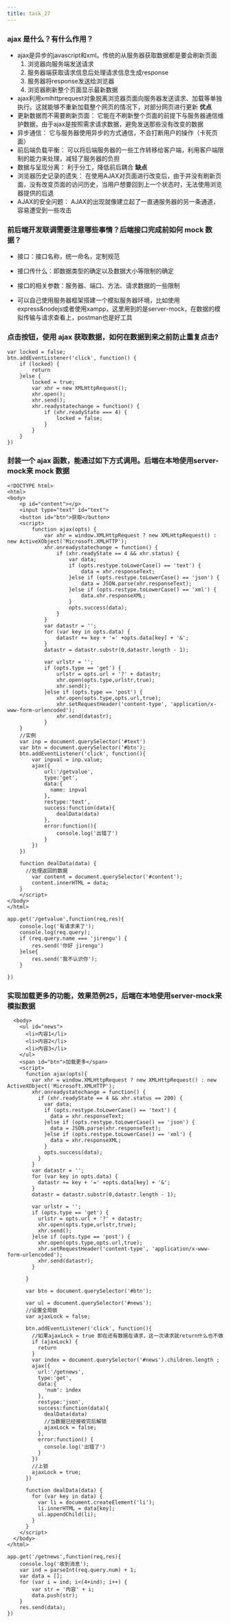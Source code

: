 ```yaml
---
title: task_27
---
```

### ajax 是什么？有什么作用？

 - ajax是异步的javascript和xml。传统的从服务器获取数据都是要会刷新页面
	 1. 浏览器向服务端发送请求
	 2. 服务器端获取请求信息后处理请求信息生成response
	 3. 服务器将response发送给浏览器
	 4. 浏览器刷新整个页面显示最新数据
 - ajax利用xmlhttprequest对象脱离浏览器页面向服务器发送请求、加载等单独执行。这就能够不重新加载整个网页的情况下，对部分网页进行更新
**优点**
 - 更新数据而不需要刷新页面： 它能在不刷新整个页面的前提下与服务器通信维护数据，由于ajax是按照需求请求数据，避免发送那些没有改变的数据
 - 异步通信： 它与服务器使用异步的方式通信，不会打断用户的操作（卡死页面）
 - 前后端负载平衡： 可以将后端服务器的一些工作转移给客户端，利用客户端限制的能力来处理，减轻了服务器的负担
 - 数据与呈现分离： 利于分工，降低前后耦合
**缺点**
 - 浏览器历史记录的遗失： 在使用AJAX对页面进行改变后，由于并没有刷新页面，没有改变页面的访问历史，当用户想要回到上一个状态时，无法使用浏览器提供的后退
 - AJAX的安全问题： AJAX的出现就像建立起了一直通服务器的另一条通道，容易遭受到一些攻击

### 前后端开发联调需要注意哪些事情？后端接口完成前如何 mock 数据？

 - 接口：接口名称，统一命名，定制规范
 - 接口传什么：即数据类型的确定以及数据大小等限制的确定
 - 接口的相关参数：服务器、端口、方法、请求数据的一些限制
 
 - 可以自己使用服务器框架搭建一个模拟服务器环境，比如使用express&nodejs或者使用xampp，这里用到的是server-mock，在数据的模拟传输与请求查看上，postman也是好工具

### 点击按钮，使用 ajax 获取数据，如何在数据到来之前防止重复点击?
```
var locked = false;
btn.addEventListener('click', function() {
	if (locked) {
		return
	}else {
		locked = true;
		var xhr = new XMLHttpRequest();
		xhr.open();
		xhr.send();
		xhr.readystatechange = function() {
			if (xhr.readyState === 4) {
				locked = false;
			}
		}
	}
})
```
### 封装一个 ajax 函数，能通过如下方式调用。后端在本地使用server-mock来 mock 数据
```
<!DOCTYPE html>
<html>
<body>
	<p id="content"></p>
	<input type="text" id="text">
	<button id="btn">获取</button>
	<script>
		function ajax(opts) {
			var xhr = window.XMLHttpRequest ? new XMLHttpRequest() : new ActiveXObject('Microsoft.XMLHTTP');
			xhr.onreadystatechange = function() {
				if (xhr.readyState == 4 && xhr.status) {
					var data;
					if (opts.restype.toLowerCase() == 'text') {
						data = xhr.responseText;
					}else if (opts.restype.toLowerCase() == 'json') {
						data = JSON.parse(xhr.responseText);
					}else if (opts.restype.toLowerCase() == 'xml') {
						data.xhr.responseXML;
					}
					opts.success(data);
				}
			}
			var datastr = '';
			for (var key in opts.data) {
	        	datastr += key + '=' +opts.data[key] + '&'; 
	    	}
	      	datastr = datastr.substr(0,datastr.length - 1);

      		var urlstr = '';
		    if (opts.type == 'get') {
		        urlstr = opts.url + '?' + datastr; 
		        xhr.open(opts.type,urlstr,true);
		        xhr.send();
		    }else if (opts.type == 'post') {
		        xhr.open(opts.type,opts.url,true);
		        xhr.setRequestHeader('content-type', 'application/x-www-form-urlencoded');
		        xhr.send(datastr);
		    }
	}
	//实例
    var inp = document.querySelector('#text')
    var btn = document.querySelector('#btn');
    btn.addEventListener('click', function(){
    	var inpval = inp.value;
		ajax({
			url:'/getvalue',
			type:'get',
			data:{
			  name: inpval
			},
			restype:'text',
			success:function(data){
				dealData(data)
			},
			error:function(){
				console.log('出错了')
			}
		})
	})

    function dealData(data) {
      //处理返回的数据
		var content = document.querySelector('#content');
		content.innerHTML = data;
    }
	</script>
</body>
</html>
```
```
app.get('/getvalue',function(req,res){
    console.log('有请求来了');
    console.log(req.query);
    if (req.query.name === 'jirengu') {
        res.send('你好 jirengu')
    }else{
        res.send('我不认识你');
    }

})
```
### 实现加载更多的功能，效果范例25，后端在本地使用server-mock来模拟数据
```
  <body>
    <ul id="news">
      <li>内容1</li>
      <li>内容2</li>
      <li>内容3</li>
    </ul>
    <span id="btn">加载更多</span>
    <script>
      function ajax(opts){
        var xhr = window.XMLHttpRequest ? new XMLHttpRequest() : new ActiveXObject('Microsoft.XMLHTTP');
        xhr.onreadystatechange = function() {
          if (xhr.readyState == 4 && xhr.status == 200) {
            var data;
            if (opts.restype.toLowerCase() == 'text') {
              data = xhr.responseText;
            }else if (opts.restype.toLowerCase() == 'json') {
              data = JSON.parse(xhr.responseText);
            }else if (opts.restype.toLowerCase() == 'xml') {
              data = xhr.responseXML; 
            }
            opts.success(data);
          }
        }
        var datastr = '';
        for (var key in opts.data) {
          datastr += key + '=' +opts.data[key] + '&'; 
        }
        datastr = datastr.substr(0,datastr.length - 1);

        var urlstr = '';
        if (opts.type == 'get') {
          urlstr = opts.url + '?' + datastr; 
          xhr.open(opts.type,urlstr,true);
          xhr.send();
        }else if (opts.type == 'post') {
          xhr.open(opts.type,opts.url,true);
          xhr.setRequestHeader('content-type', 'application/x-www-form-urlencoded');
          xhr.send(datastr);
        }
        
      }

      var btn = document.querySelector('#btn');
   
      var ul = document.querySelector('#news');
      //设置全局锁
      var ajaxLock = false;
    
      btn.addEventListener('click', function(){
        //如果ajaxLock = true 即在还有数据在请求，这一次请求就return什么也不做
        if (ajaxLock) {
          return
        }
        var index = document.querySelector('#news').children.length ;
        ajax({
          url:'/getnews',
          type:'get',
          data:{
            'num': index
          },
          restype:'json',
          success:function(data){
            dealData(data)
            //当数据已经接收完后解锁
            ajaxLock = false;
          },
          error:function() {
            console.log('出错了')
          }
        })
        //上锁
        ajaxLock = true;
      })

      function dealData(data) {
        for (var key in data) {
          var li = document.createElement('li');
          li.innerHTML = data[key];
          ul.appendChild(li);
        }
      }
    </script>
  </body>
</html>
```
```
app.get('/getnews',function(req,res){
    console.log('收到消息');
    var ind = parseInt(req.query.num) + 1;
    var data = [];
    for (var i = ind; i<(4+ind); i++) {
        var str = '内容' + i;
        data.push(str);
    }
    res.send(data);
})
```